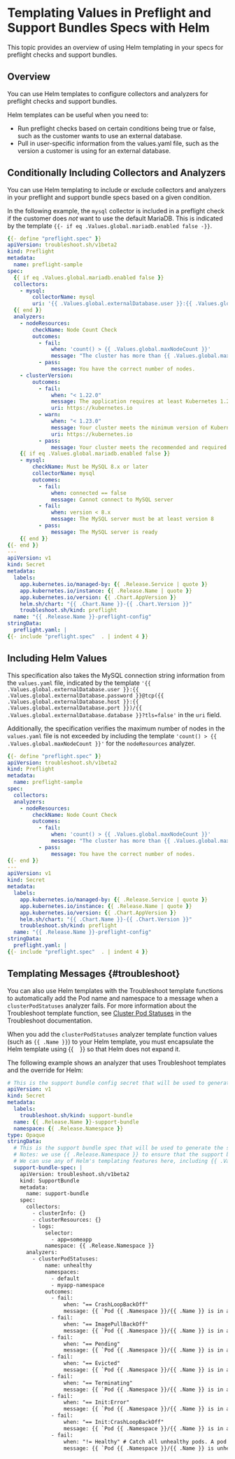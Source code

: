 # Templating Values in Preflight and Support Bundles Specs with Helm

This topic provides an overview of using Helm templating in your specs for preflight checks and support bundles.

## Overview

You can use Helm templates to configure collectors and analyzers for preflight checks and support bundles.

Helm templates can be useful when you need to:

- Run preflight checks based on certain conditions being true or false, such as the customer wants to use an external database.
- Pull in user-specific information from the values.yaml file, such as the version a customer is using for an external database.

## Conditionally Including Collectors and Analyzers

You can use Helm templating to include or exclude collectors and analyzers in your preflight and support bundle specs based on a given condition.

In the following example, the `mysql` collector is included in a preflight check if the customer does _not_ want to use the default MariaDB. This is indicated by the template `{{- if eq .Values.global.mariadb.enabled false -}}`.

```yaml
{{- define "preflight.spec" }}
apiVersion: troubleshoot.sh/v1beta2
kind: Preflight
metadata:
  name: preflight-sample
spec:
  {{ if eq .Values.global.mariadb.enabled false }}
  collectors:
    - mysql:
        collectorName: mysql
        uri: '{{ .Values.global.externalDatabase.user }}:{{ .Values.global.externalDatabase.password }}@tcp({{ .Values.global.externalDatabase.host }}:{{ .Values.global.externalDatabase.port }})/{{ .Values.global.externalDatabase.database }}?tls=false'
  {{ end }}
  analyzers:
    - nodeResources:
        checkName: Node Count Check
        outcomes:
          - fail:
              when: 'count() > {{ .Values.global.maxNodeCount }}'
              message: "The cluster has more than {{ .Values.global.maxNodeCount }} nodes."
          - pass:
              message: You have the correct number of nodes.
    - clusterVersion:
        outcomes:
          - fail:
              when: "< 1.22.0"
              message: The application requires at least Kubernetes 1.22.0, and recommends 1.23.0.
              uri: https://kubernetes.io
          - warn:
              when: "< 1.23.0"
              message: Your cluster meets the minimum version of Kubernetes, but we recommend you update to 1.23.0 or later.
              uri: https://kubernetes.io
          - pass:
              message: Your cluster meets the recommended and required versions of Kubernetes.
    {{ if eq .Values.global.mariadb.enabled false }}
    - mysql:
        checkName: Must be MySQL 8.x or later
        collectorName: mysql
        outcomes:
          - fail:
              when: connected == false
              message: Cannot connect to MySQL server
          - fail:
              when: version < 8.x
              message: The MySQL server must be at least version 8
          - pass:
              message: The MySQL server is ready
    {{ end }}
{{- end }}
---
apiVersion: v1
kind: Secret
metadata:
  labels:
    app.kubernetes.io/managed-by: {{ .Release.Service | quote }}
    app.kubernetes.io/instance: {{ .Release.Name | quote }}
    app.kubernetes.io/version: {{ .Chart.AppVersion }}
    helm.sh/chart: "{{ .Chart.Name }}-{{ .Chart.Version }}"
    troubleshoot.sh/kind: preflight
  name: "{{ .Release.Name }}-preflight-config"
stringData:
  preflight.yaml: |
{{- include "preflight.spec"  . | indent 4 }}
```
## Including Helm Values

This specification also takes the MySQL connection string information from the `values.yaml` file, indicated by the template `'{{ .Values.global.externalDatabase.user }}:{{ .Values.global.externalDatabase.password }}@tcp({{ .Values.global.externalDatabase.host }}:{{ .Values.global.externalDatabase.port }})/{{ .Values.global.externalDatabase.database }}?tls=false'` in the `uri` field.

Additionally, the specification verifies the maximum number of nodes in the `values.yaml` file is not exceeded by including the template `'count() > {{ .Values.global.maxNodeCount }}'` for the `nodeResources` analyzer.

```yaml
{{- define "preflight.spec" }}
apiVersion: troubleshoot.sh/v1beta2
kind: Preflight
metadata:
  name: preflight-sample
spec:
  collectors:
  analyzers:
    - nodeResources:
        checkName: Node Count Check
        outcomes:
          - fail:
              when: 'count() > {{ .Values.global.maxNodeCount }}'
              message: "The cluster has more than {{ .Values.global.maxNodeCount }} nodes."
          - pass:
              message: You have the correct number of nodes.
{{- end }}
---
apiVersion: v1
kind: Secret
metadata:
  labels:
    app.kubernetes.io/managed-by: {{ .Release.Service | quote }}
    app.kubernetes.io/instance: {{ .Release.Name | quote }}
    app.kubernetes.io/version: {{ .Chart.AppVersion }}
    helm.sh/chart: "{{ .Chart.Name }}-{{ .Chart.Version }}"
    troubleshoot.sh/kind: preflight
  name: "{{ .Release.Name }}-preflight-config"
stringData:
  preflight.yaml: |
{{- include "preflight.spec"  . | indent 4 }}
```

## Templating Messages {#troubleshoot}

You can also use Helm templates with the Troubleshoot template functions to automatically add the Pod name and namespace to a message when a `clusterPodStatuses` analyzer fails. For more information about the Troubleshoot template function, see [Cluster Pod Statuses](https://troubleshoot.sh/docs/analyze/cluster-pod-statuses/) in the Troubleshoot documentation.

When you add the `clusterPodStatuses` analyzer template function values (such as `{{ .Name }}`) to your Helm template, you must encapsulate the Helm template using \{\{ ` ` \}\} so that Helm does not expand it.

The following example shows an analyzer that uses Troubleshoot templates and the override for Helm:

```yaml
# This is the support bundle config secret that will be used to generate the support bundle
apiVersion: v1
kind: Secret
metadata:
  labels:
    troubleshoot.sh/kind: support-bundle
  name: {{ .Release.Name }}-support-bundle
  namespace: {{ .Release.Namespace }}
type: Opaque
stringData:
  # This is the support bundle spec that will be used to generate the support bundle
  # Notes: we use {{ .Release.Namespace }} to ensure that the support bundle is scoped to the release namespace
  # We can use any of Helm's templating features here, including {{ .Values.someValue }}
  support-bundle-spec: |
    apiVersion: troubleshoot.sh/v1beta2
    kind: SupportBundle
    metadata:
      name: support-bundle
    spec:
      collectors:
        - clusterInfo: {}
        - clusterResources: {}
        - logs:
            selector:
              - app=someapp
            namespace: {{ .Release.Namespace }}
      analyzers:
        - clusterPodStatuses:
            name: unhealthy
            namespaces:
              - default
              - myapp-namespace
            outcomes:
              - fail:
                  when: "== CrashLoopBackOff"
                  message: {{ `Pod {{ .Namespace }}/{{ .Name }} is in a CrashLoopBackOff state.` }}
              - fail:
                  when: "== ImagePullBackOff"
                  message: {{ `Pod {{ .Namespace }}/{{ .Name }} is in a ImagePullBackOff state.` }}
              - fail:
                  when: "== Pending"
                  message: {{ `Pod {{ .Namespace }}/{{ .Name }} is in a Pending state.` }}
              - fail:
                  when: "== Evicted"
                  message: {{ `Pod {{ .Namespace }}/{{ .Name }} is in a Evicted state.` }}
              - fail:
                  when: "== Terminating"
                  message: {{ `Pod {{ .Namespace }}/{{ .Name }} is in a Terminating state.` }}
              - fail:
                  when: "== Init:Error"
                  message: {{ `Pod {{ .Namespace }}/{{ .Name }} is in an Init:Error state.` }}
              - fail:
                  when: "== Init:CrashLoopBackOff"
                  message: {{ `Pod {{ .Namespace }}/{{ .Name }} is in an Init:CrashLoopBackOff state.` }}
              - fail:
                  when: "!= Healthy" # Catch all unhealthy pods. A pod is considered healthy if it has a status of Completed, or Running and all of its containers are ready.
                  message: {{ `Pod {{ .Namespace }}/{{ .Name }} is unhealthy with a status of {{ .Status.Reason }}.` }}
```